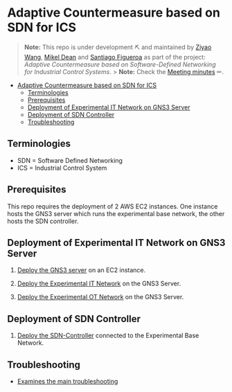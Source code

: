 # Adaptive Countermeasure based on SDN for ICS

  > **Note:** This repo is under development ⛏ and maintained by [Ziyao Wang](ziyao.wang@se19.qmul.ac.uk), [Mikel Dean](mdeanoses@ceit.es) and [Santiago Figueroa](sfigueroa@ceit.es) as part of the project: *Adaptive Countermeasure based on Software-Defined Networking for Industrial Control Systems*.
    > **Note:** Check the [Meeting minutes](./Meeting%20Minutes/) ✏.

- [Adaptive Countermeasure based on SDN for ICS](#adaptive-countermeasure-based-on-sdn-for-ics)
  - [Terminologies](#terminologies)
  - [Prerequisites](#prerequisites)
  - [Deployment of Experimental IT Network on GNS3 Server](#deployment-of-experimental-it-network-on-gns3-server)
  - [Deployment of SDN Controller](#deployment-of-sdn-controller)
  - [Troubleshooting](#troubleshooting)

## Terminologies

- SDN = Software Defined Networking
- ICS = Industrial Control System

## Prerequisites

This repo requires the deployment of 2 AWS EC2 instances. One instance hosts the GNS3 server which runs the experimental base network, the other hosts the SDN controller.

## Deployment of Experimental IT Network on GNS3 Server

1. [Deploy the GNS3 server](./GNS3ServerDeployment/README.md) on an EC2 instance.

2. [Deploy the Experimental IT Network](./GNS3Network/IT-Network/README.md) on the GNS3 Server.
3. [Deploy the Experimental OT Network](/GNS3Network/IT-Network/README.md) on the GNS3 Server.

## Deployment of SDN Controller

1. [Deploy the SDN-Controller](./SDNDeployment/README.md) connected to the Experimental Base Network.

## Troubleshooting

- [Examines the main troubleshooting](./Troubleshootings/README.md)
